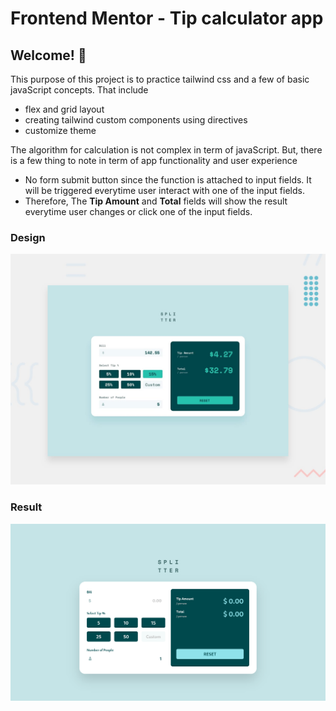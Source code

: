 # Frontend Mentor - Tip calculator app

## Welcome! 👋

This purpose of this project is to practice tailwind css and a few of basic javaScript concepts. That include

- flex and grid layout
- creating tailwind custom components using directives
- customize theme

The algorithm for calculation is not complex in term of javaScript. But, there is a few thing to note in term of app functionality and user experience

- No form submit button since the function is attached to input fields. It will be triggered everytime user interact with one of the input fields.
- Therefore, The __Tip Amount__ and __Total__ fields will show the result everytime user changes or click one of the input fields.

### Design

![Design preview for the Tip calculator app coding challenge](./design/desktop-preview.jpg)

### Result
![Design preview for the Tip calculator app coding challenge](./design/result-desktop-layout.png)